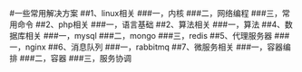 #一些常用解决方案
##1、linux相关
###一，内核
###二，网络编程
###三，常用命令
##2、php相关
###一，语言基础
##2、算法相关
###一，算法
##4、数据库相关
###一，mysql
###二，mongo
###三，redis
##5、代理服务器
###一，nginx
##6、消息队列
###一，rabbitmq
##7、微服务相关
###一，容器编排
###二，容器
###三，服务协调



